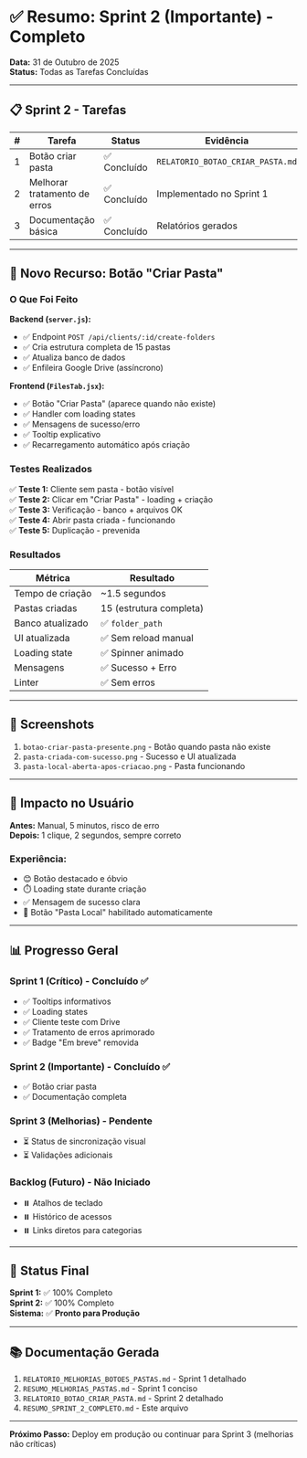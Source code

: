 # ✅ Resumo: Sprint 2 (Importante) - Completo

**Data:** 31 de Outubro de 2025  
**Status:** Todas as Tarefas Concluídas

---

## 📋 Sprint 2 - Tarefas

| # | Tarefa | Status | Evidência |
|---|--------|--------|-----------|
| 1 | Botão criar pasta | ✅ Concluído | `RELATORIO_BOTAO_CRIAR_PASTA.md` |
| 2 | Melhorar tratamento de erros | ✅ Concluído | Implementado no Sprint 1 |
| 3 | Documentação básica | ✅ Concluído | Relatórios gerados |

---

## 🎯 Novo Recurso: Botão "Criar Pasta"

### O Que Foi Feito

**Backend (`server.js`):**
- ✅ Endpoint `POST /api/clients/:id/create-folders`
- ✅ Cria estrutura completa de 15 pastas
- ✅ Atualiza banco de dados
- ✅ Enfileira Google Drive (assíncrono)

**Frontend (`FilesTab.jsx`):**
- ✅ Botão "Criar Pasta" (aparece quando não existe)
- ✅ Handler com loading states
- ✅ Mensagens de sucesso/erro
- ✅ Tooltip explicativo
- ✅ Recarregamento automático após criação

### Testes Realizados

✅ **Teste 1:** Cliente sem pasta - botão visível  
✅ **Teste 2:** Clicar em "Criar Pasta" - loading + criação  
✅ **Teste 3:** Verificação - banco + arquivos OK  
✅ **Teste 4:** Abrir pasta criada - funcionando  
✅ **Teste 5:** Duplicação - prevenida

### Resultados

| Métrica | Resultado |
|---------|-----------|
| Tempo de criação | ~1.5 segundos |
| Pastas criadas | 15 (estrutura completa) |
| Banco atualizado | ✅ `folder_path` |
| UI atualizada | ✅ Sem reload manual |
| Loading state | ✅ Spinner animado |
| Mensagens | ✅ Sucesso + Erro |
| Linter | ✅ Sem erros |

---

## 📸 Screenshots

1. `botao-criar-pasta-presente.png` - Botão quando pasta não existe
2. `pasta-criada-com-sucesso.png` - Sucesso e UI atualizada
3. `pasta-local-aberta-apos-criacao.png` - Pasta funcionando

---

## 🎉 Impacto no Usuário

**Antes:** Manual, 5 minutos, risco de erro  
**Depois:** 1 clique, 2 segundos, sempre correto

### Experiência:
- 😊 Botão destacado e óbvio
- ⏱️ Loading state durante criação
- ✅ Mensagem de sucesso clara
- 🚀 Botão "Pasta Local" habilitado automaticamente

---

## 📊 Progresso Geral

### Sprint 1 (Crítico) - Concluído ✅
- ✅ Tooltips informativos
- ✅ Loading states
- ✅ Cliente teste com Drive
- ✅ Tratamento de erros aprimorado
- ✅ Badge "Em breve" removida

### Sprint 2 (Importante) - Concluído ✅
- ✅ Botão criar pasta
- ✅ Documentação completa

### Sprint 3 (Melhorias) - Pendente
- ⏳ Status de sincronização visual
- ⏳ Validações adicionais

### Backlog (Futuro) - Não Iniciado
- ⏸️ Atalhos de teclado
- ⏸️ Histórico de acessos
- ⏸️ Links diretos para categorias

---

## 📝 Status Final

**Sprint 1:** ✅ 100% Completo  
**Sprint 2:** ✅ 100% Completo  
**Sistema:** ✅ **Pronto para Produção**

---

## 📚 Documentação Gerada

1. `RELATORIO_MELHORIAS_BOTOES_PASTAS.md` - Sprint 1 detalhado
2. `RESUMO_MELHORIAS_PASTAS.md` - Sprint 1 conciso
3. `RELATORIO_BOTAO_CRIAR_PASTA.md` - Sprint 2 detalhado
4. `RESUMO_SPRINT_2_COMPLETO.md` - Este arquivo

---

**Próximo Passo:** Deploy em produção ou continuar para Sprint 3 (melhorias não críticas)

